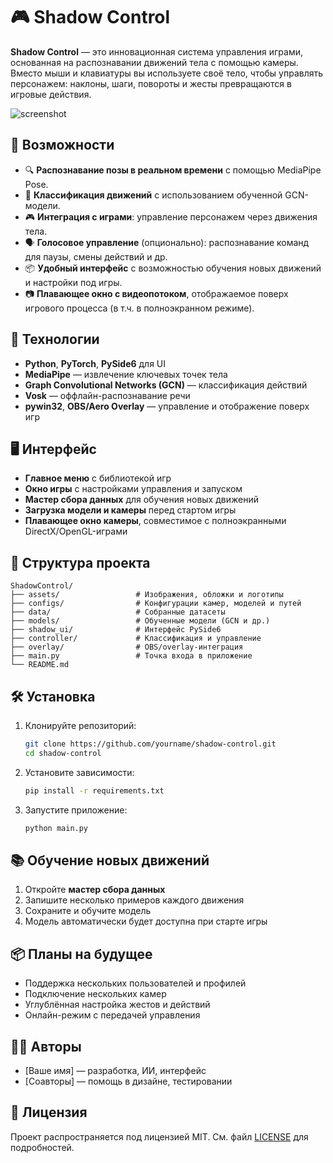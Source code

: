 # 🎮 Shadow Control

**Shadow Control** — это инновационная система управления играми, основанная на распознавании движений тела с помощью камеры. Вместо мыши и клавиатуры вы используете своё тело, чтобы управлять персонажем: наклоны, шаги, повороты и жесты превращаются в игровые действия.

![screenshot](assets/demo.png)

## 🚀 Возможности

- 🔍 **Распознавание позы в реальном времени** с помощью MediaPipe Pose.
- 🧠 **Классификация движений** с использованием обученной GCN-модели.
- 🎮 **Интеграция с играми**: управление персонажем через движения тела.
- 🗣️ **Голосовое управление** (опционально): распознавание команд для паузы, смены действий и др.
- 📦 **Удобный интерфейс** с возможностью обучения новых движений и настройки под игры.
- 📷 **Плавающее окно с видеопотоком**, отображаемое поверх игрового процесса (в т.ч. в полноэкранном режиме).

## 🧩 Технологии

- **Python**, **PyTorch**, **PySide6** для UI
- **MediaPipe** — извлечение ключевых точек тела
- **Graph Convolutional Networks (GCN)** — классификация действий
- **Vosk** — оффлайн-распознавание речи
- **pywin32**, **OBS/Aero Overlay** — управление и отображение поверх игр

## 🖥️ Интерфейс

- **Главное меню** с библиотекой игр
- **Окно игры** с настройками управления и запуском
- **Мастер сбора данных** для обучения новых движений
- **Загрузка модели и камеры** перед стартом игры
- **Плавающее окно камеры**, совместимое с полноэкранными DirectX/OpenGL-играми

## 📂 Структура проекта

```
ShadowControl/
├── assets/                 # Изображения, обложки и логотипы
├── configs/                # Конфигурации камер, моделей и путей
├── data/                   # Собранные датасеты
├── models/                 # Обученные модели (GCN и др.)
├── shadow_ui/              # Интерфейс PySide6
├── controller/             # Классификация и управление
├── overlay/                # OBS/overlay-интеграция
├── main.py                 # Точка входа в приложение
└── README.md
```

## 🛠️ Установка

1. Клонируйте репозиторий:
   ```bash
   git clone https://github.com/yourname/shadow-control.git
   cd shadow-control
   ```

2. Установите зависимости:
   ```bash
   pip install -r requirements.txt
   ```

3. Запустите приложение:
   ```bash
   python main.py
   ```

## 📚 Обучение новых движений

1. Откройте **мастер сбора данных**
2. Запишите несколько примеров каждого движения
3. Сохраните и обучите модель
4. Модель автоматически будет доступна при старте игры

## 📦 Планы на будущее

- Поддержка нескольких пользователей и профилей
- Подключение нескольких камер
- Углублённая настройка жестов и действий
- Онлайн-режим с передачей управления

## 🧑‍💻 Авторы

- [Ваше имя] — разработка, ИИ, интерфейс
- [Соавторы] — помощь в дизайне, тестировании

## 📄 Лицензия

Проект распространяется под лицензией MIT. См. файл [LICENSE](LICENSE) для подробностей.
